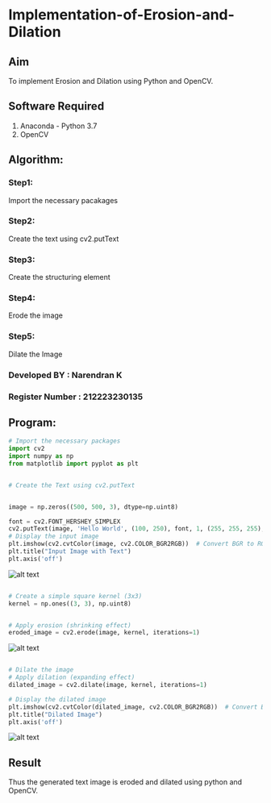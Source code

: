 # Implementation-of-Erosion-and-Dilation
## Aim
To implement Erosion and Dilation using Python and OpenCV.
## Software Required
1. Anaconda - Python 3.7
2. OpenCV
## Algorithm:
### Step1:
Import the necessary pacakages


### Step2:
Create the text using cv2.putText

### Step3:
Create the structuring element

### Step4:
Erode the image

### Step5:
Dilate the Image

### Developed BY : Narendran K

### Register Number : 212223230135

 
## Program:

``` Python
# Import the necessary packages
import cv2
import numpy as np
from matplotlib import pyplot as plt


# Create the Text using cv2.putText


image = np.zeros((500, 500, 3), dtype=np.uint8)

font = cv2.FONT_HERSHEY_SIMPLEX
cv2.putText(image, 'Hello World', (100, 250), font, 1, (255, 255, 255), 2, cv2.LINE_AA)
# Display the input image
plt.imshow(cv2.cvtColor(image, cv2.COLOR_BGR2RGB))  # Convert BGR to RGB for displaying
plt.title("Input Image with Text")
plt.axis('off')
```
![alt text](image-2.png)
```python

# Create a simple square kernel (3x3)
kernel = np.ones((3, 3), np.uint8)


# Apply erosion (shrinking effect)
eroded_image = cv2.erode(image, kernel, iterations=1)

```
![alt text](image.png)

```python

# Dilate the image
# Apply dilation (expanding effect)
dilated_image = cv2.dilate(image, kernel, iterations=1)

# Display the dilated image
plt.imshow(cv2.cvtColor(dilated_image, cv2.COLOR_BGR2RGB))  # Convert BGR to RGB
plt.title("Dilated Image")
plt.axis('off')


```
![alt text](image-1.png)


## Result
Thus the generated text image is eroded and dilated using python and OpenCV.
